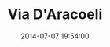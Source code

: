 --- 
layout: entry
category: notebook
excerpt:
title: Via D'Aracoeli
location: Rome, Italy
date_taken: June 2014
camera: Leica M9
lens: Leitz Summilux 35mm f/1.4
date: 2014-07-07 19:54:00
tags: [40 to 60, expression, glasses, jacket, man, street]
image: GRS-20140630-111215
---